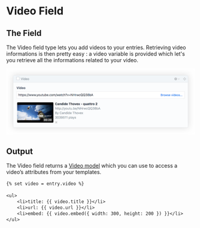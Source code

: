 # Video Field

## The Field
The Video field type lets you add videos to your entries. Retrieving video informations is then pretty easy : a video variable is provided which let's you retrieve all the informations related to your video.

![Video Field](./resources/screenshots/video-field@2x.png)

## Output

The Video field returns a [Video model](video-model.md) which you can use to access a video’s attributes from your templates.

```twig
{% set video = entry.video %}

<ul>
    <li>title: {{ video.title }}</li>
    <li>url: {{ video.url }}</li>
    <li>embed: {{ video.embed({ width: 300, height: 200 }) }}</li>
</ul>
```